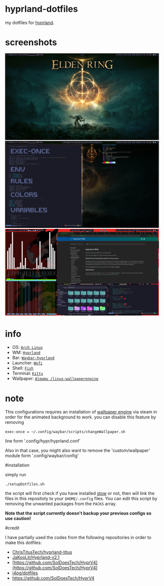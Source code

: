 # hyprland-dotfiles
my dotfiles for [hyprland](https://github.com/hyprwm/Hyprland).

# screenshots

![Alt text](/Screenshots/01.png?raw=true "Optional Title")
![Alt text](/Screenshots/02.png?raw=true "Optional Title")
![Alt text](/Screenshots/03.png?raw=true "Optional Title")

# info

- OS: [`Arch Linux`](https://archlinux.org/)
- WM: [`Hyprland`](https://github.com/hyprwm/Hyprland)
- Bar: [`Waybar-hyprland`](https://aur.archlinux.org/packages/waybar-hyprland-git)
- Launcher: [`Wofi`](https://man.archlinux.org/man/wofi.1.en)
- Shell: [`Fish`](https://fishshell.com/)
- Terminal: [`Kitty`](https://sw.kovidgoyal.net/kitty/)
- Wallpaper: [`Almamu /linux-wallpaperengine`](https://github.com/Almamu/linux-wallpaperengine)

# note

This configurations requires an installation of [wallpaper engine](https://www.wallpaperengine.io/en) via steam in order for the animated background to work.
you can disable this feature by removing 

```
exec-once = ~/.config/waybar/scripts/changeWallpaper.sh
```

line form '.config/hypr/hyprland.conf'

Also in that case, you might also want to remove the 'custom/wallpaper' module form '.config/waybar/config'

#installation

simply run 

```
./setupDotfiles.sh
```

the script will first check if you have installed [stow](https://www.gnu.org/software/stow/) or not, then will link the files in this repositoty to your `$HOME/.config` files.
You can edit this script by removing the unwanted packages from the `PACKS` array.

__Note that the script currently doesn't backup your previous configs so use caution!__

#credit

I have partially used the codes from the following repositories in order to make this dotfiles:

- [ChrisTitusTech/hyprland-titus](https://github.com/ChrisTitusTech/hyprland-titus)
- [JaKooLit/Hyprland-v2.1](https://github.com/JaKooLit/Hyprland-v2.1)
- [https://github.com/SolDoesTech/HyprV4](https://github.com/SolDoesTech/HyprV4)
- [i4pg/dotfiles](https://github.com/i4pg/dotfiles)
- https://github.com/SolDoesTech/HyprV4

